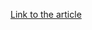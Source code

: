 [Link to the article](https://www.mcafee.com/blogs/other-blogs/mcafee-labs/xlsm-malware-with-macrosheets/)
